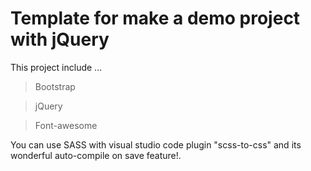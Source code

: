 # Template for make a demo project with jQuery

This project include ...

> Bootstrap

> jQuery

> Font-awesome

  
You can use SASS with visual studio code plugin "scss-to-css" and its wonderful auto-compile on save feature!.

